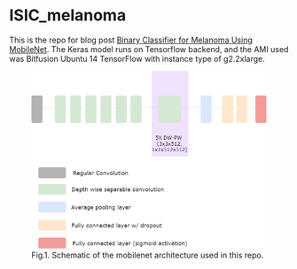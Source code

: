 # ISIC_melanoma

This is the repo for blog post <a href='http://yinniyu.github.io/posts/melanoma'>Binary Classifier for Melanoma Using MobileNet</a>. The Keras model runs on Tensorflow backend, and the AMI used was Bitfusion Ubuntu 14 TensorFlow with instance type of g2.2xlarge.

<p align='center'><figure>
   <img src="graphics/mobilenet schematic.png" alt="mobilenet" >
   <figcaption>Fig.1. Schematic of the mobilenet architecture used in this repo.</figcaption>
</figure> 
